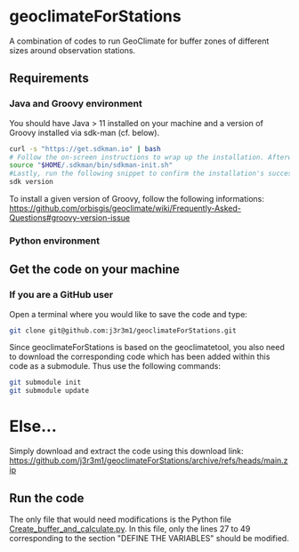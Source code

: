 # geoclimateForStations
A combination of codes to run GeoClimate for buffer zones of different sizes around observation stations.

## Requirements
### Java and Groovy environment
You should have Java > 11 installed on your machine and a version of Groovy installed via sdk-man (cf. below).
```bash
curl -s "https://get.sdkman.io" | bash
# Follow the on-screen instructions to wrap up the installation. Afterward, open a new terminal or run the following in the same shell:
source "$HOME/.sdkman/bin/sdkman-init.sh"
#Lastly, run the following snippet to confirm the installation's success:
sdk version
```

To install a given version of Groovy, follow the following informations: https://github.com/orbisgis/geoclimate/wiki/Frequently-Asked-Questions#groovy-version-issue

### Python environment


## Get the code on your machine
### If you are a GitHub user
Open a terminal where you would like to save the code and type:
```bash
git clone git@github.com:j3r3m1/geoclimateForStations.git
```

Since geoclimateForStations is based on the geoclimatetool, you also need to download the corresponding code which has been added within this code as a submodule. Thus use the following commands:
```bash
git submodule init
git submodule update
```


# Else...
Simply download and extract the code using this download link: https://github.com/j3r3m1/geoclimateForStations/archive/refs/heads/main.zip


## Run the code
The only file that would need modifications is the Python file [Create_buffer_and_calculate.py](https://github.com/j3r3m1/geoclimateForStations/blob/26d1e6e8ce95b1fb20d07e1998947e39857ac009/Create_buffer_and_calculate.py#L27). In this file, only the lines 27 to 49 corresponding to the section "DEFINE THE VARIABLES" should be modified.

